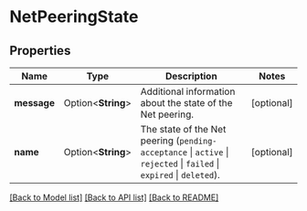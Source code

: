 # NetPeeringState

## Properties

Name | Type | Description | Notes
------------ | ------------- | ------------- | -------------
**message** | Option<**String**> | Additional information about the state of the Net peering. | [optional]
**name** | Option<**String**> | The state of the Net peering (`pending-acceptance` \\| `active` \\| `rejected` \\| `failed` \\| `expired` \\| `deleted`). | [optional]

[[Back to Model list]](../README.md#documentation-for-models) [[Back to API list]](../README.md#documentation-for-api-endpoints) [[Back to README]](../README.md)


